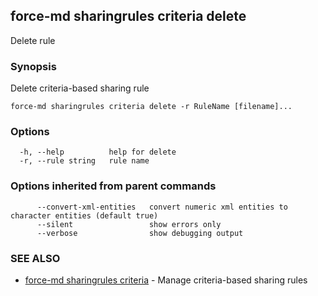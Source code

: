 ## force-md sharingrules criteria delete

Delete rule

### Synopsis

Delete criteria-based sharing rule

```
force-md sharingrules criteria delete -r RuleName [filename]...
```

### Options

```
  -h, --help          help for delete
  -r, --rule string   rule name
```

### Options inherited from parent commands

```
      --convert-xml-entities   convert numeric xml entities to character entities (default true)
      --silent                 show errors only
      --verbose                show debugging output
```

### SEE ALSO

* [force-md sharingrules criteria](force-md_sharingrules_criteria.md)	 - Manage criteria-based sharing rules

